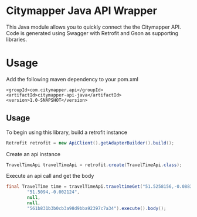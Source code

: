 # Citymapper Java API Wrapper
This Java module allows you to quickly connect the the Citymapper API.
Code is generated using Swagger with Retrofit and Gson as supporting libraries.

# Usage

Add the following maven dependency to your pom.xml

    <groupId>com.citymapper.api</groupId>
    <artifactId>citymapper-api-java</artifactId>
    <version>1.0-SNAPSHOT</version>

## Usage

To begin using this library, build a retrofit instance

```java
Retrofit retrofit = new ApiClient().getAdapterBuilder().build();
```

Create an api instance

```java
TravelTimeApi travelTimeApi = retrofit.create(TravelTimeApi.class);
```

Execute an api call and get the body

```java
final TravelTime time = travelTimeApi.traveltimeGet("51.5258156,-0.08833669999999999",
        "51.5094,-0.002124",
        null,
        null,
        "561b831b3b0cb3a98d9bba92397c7a34").execute().body();
```




